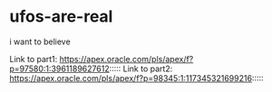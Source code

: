 # ufos-are-real
i want to believe

Link to part1:
https://apex.oracle.com/pls/apex/f?p=97580:1:3961189627612:::::
Link to part2:
https://apex.oracle.com/pls/apex/f?p=98345:1:117345321699216:::::
